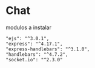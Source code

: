 # Chat

modulos a instalar

    "ejs": "^3.0.1",
    "express": "^4.17.1",
    "express-handlebars": "^3.1.0",
    "handlebars": "^4.7.2",
    "socket.io": "^2.3.0"
